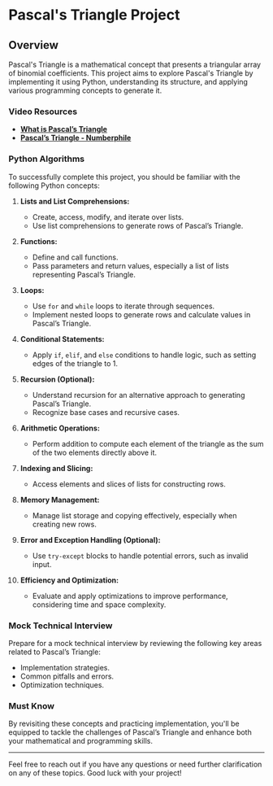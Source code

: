 # Pascal's Triangle Project

## Overview

Pascal's Triangle is a mathematical concept that presents a triangular array of binomial coefficients. This project aims to explore Pascal's Triangle by implementing it using Python, understanding its structure, and applying various programming concepts to generate it.

### Video Resources

- **[What is Pascal’s Triangle](https://www.youtube.com/watch?v=wMNrSM5eec)**
- **[Pascal’s Triangle - Numberphile](https://www.youtube.com/watch?v=0M-VP3Asjv8)**

### Python Algorithms

To successfully complete this project, you should be familiar with the following Python concepts:

1. **Lists and List Comprehensions:**

   - Create, access, modify, and iterate over lists.
   - Use list comprehensions to generate rows of Pascal’s Triangle.

2. **Functions:**

   - Define and call functions.
   - Pass parameters and return values, especially a list of lists representing Pascal’s Triangle.

3. **Loops:**

   - Use `for` and `while` loops to iterate through sequences.
   - Implement nested loops to generate rows and calculate values in Pascal’s Triangle.

4. **Conditional Statements:**

   - Apply `if`, `elif`, and `else` conditions to handle logic, such as setting edges of the triangle to 1.

5. **Recursion (Optional):**

   - Understand recursion for an alternative approach to generating Pascal’s Triangle.
   - Recognize base cases and recursive cases.

6. **Arithmetic Operations:**

   - Perform addition to compute each element of the triangle as the sum of the two elements directly above it.

7. **Indexing and Slicing:**

   - Access elements and slices of lists for constructing rows.

8. **Memory Management:**

   - Manage list storage and copying effectively, especially when creating new rows.

9. **Error and Exception Handling (Optional):**

   - Use `try-except` blocks to handle potential errors, such as invalid input.

10. **Efficiency and Optimization:**
    - Evaluate and apply optimizations to improve performance, considering time and space complexity.

### Mock Technical Interview

Prepare for a mock technical interview by reviewing the following key areas related to Pascal’s Triangle:

- Implementation strategies.
- Common pitfalls and errors.
- Optimization techniques.

### Must Know

By revisiting these concepts and practicing implementation, you'll be equipped to tackle the challenges of Pascal’s Triangle and enhance both your mathematical and programming skills.

---

Feel free to reach out if you have any questions or need further clarification on any of these topics. Good luck with your project!
